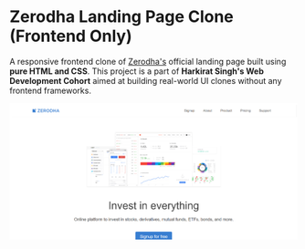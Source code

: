 # Zerodha Landing Page Clone (Frontend Only)

A responsive frontend clone of [Zerodha's](https://zerodha.com) official landing page built using **pure HTML and CSS**. This project is a part of **Harkirat Singh's Web Development Cohort** aimed at building real-world UI clones without any frontend frameworks.

![Zerodha Landing Page Screenshot](./image.png)
